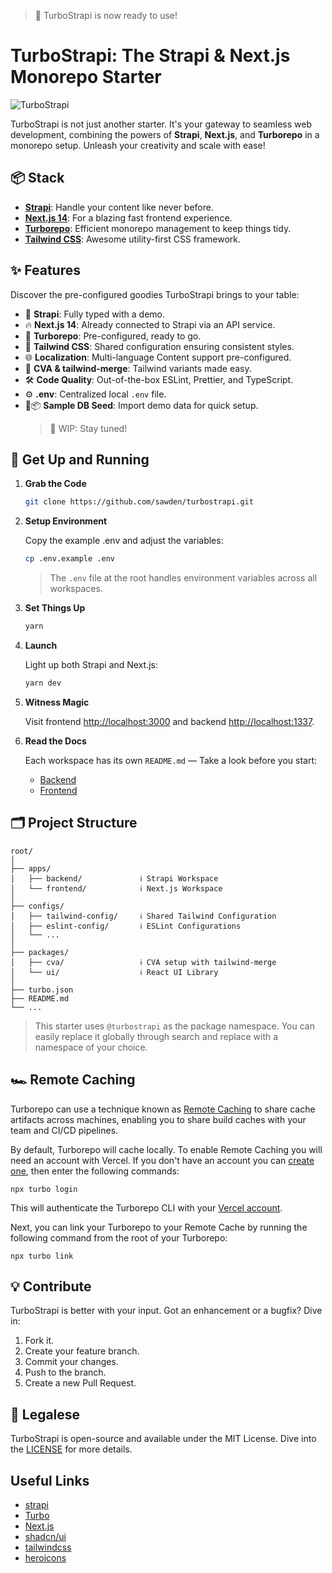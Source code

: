> :partying_face: TurboStrapi is now ready to use!

# TurboStrapi: The Strapi & Next.js Monorepo Starter

![TurboStrapi](https://github-production-user-asset-6210df.s3.amazonaws.com/36924392/277128068-6fc3f7df-0e57-45be-bf3c-90b2c0f6e646.gif)

TurboStrapi is not just another starter. It's your gateway to seamless web development, combining the powers of **Strapi**, **Next.js**, and **Turborepo** in a monorepo setup. Unleash your creativity and scale with ease!

## 📦 Stack

- **[Strapi](https://strapi.io/)**: Handle your content like never before.
- **[Next.js 14](https://nextjs.org/)**: For a blazing fast frontend experience.
- **[Turborepo](https://turbo.build/repo)**: Efficient monorepo management to keep things tidy.
- **[Tailwind CSS](https://tailwindcss.com/)**: Awesome utility-first CSS framework.

## ✨ Features

Discover the pre-configured goodies TurboStrapi brings to your table:

- 🧩 **Strapi**: Fully typed with a demo.
- 🔥 **Next.js 14**: Already connected to Strapi via an API service.
- 💼 **Turborepo**: Pre-configured, ready to go.
- 🎨 **Tailwind CSS**: Shared configuration ensuring consistent styles.
- 🌐 **Localization**: Multi-language Content support pre-configured.
- 🎡 **CVA & tailwind-merge**: Tailwind variants made easy.
- 🛠️ **Code Quality**: Out-of-the-box ESLint, Prettier, and TypeScript.
- ⚙️ **.env**: Centralized local `.env` file.
- 🚧📦 **Sample DB Seed**: Import demo data for quick setup.
  > 🚧 WIP: Stay tuned!

## 🚀 Get Up and Running

1. **Grab the Code**

   ```bash
   git clone https://github.com/sawden/turbostrapi.git
   ```

2. **Setup Environment**

   Copy the example .env and adjust the variables:

   ```bash
   cp .env.example .env
   ```

   > The `.env` file at the root handles environment variables across all workspaces.

3. **Set Things Up**

   ```bash
   yarn
   ```

4. **Launch**

   Light up both Strapi and Next.js:

   ```bash
   yarn dev
   ```

5. **Witness Magic**

   Visit frontend [http://localhost:3000](http://localhost:3000) and backend [http://localhost:1337](http://localhost:1337).

6. **Read the Docs**

   Each workspace has its own `README.md` — Take a look before you start:

   - [Backend](apps/backend/README.md)
   - [Frontend](apps/frontend/README.md)

## 🗂️ Project Structure

```
root/
│
├── apps/
│   ├── backend/             ℹ️ Strapi Workspace
│   └── frontend/            ℹ️ Next.js Workspace
│
├── configs/
│   ├── tailwind-config/     ℹ️ Shared Tailwind Configuration
│   ├── eslint-config/       ℹ️ ESLint Configurations
│   └── ...
│
├── packages/
│   ├── cva/                 ℹ️ CVA setup with tailwind-merge
│   └── ui/                  ℹ️ React UI Library
│
├── turbo.json
├── README.md
└── ...
```

> This starter uses `@turbostrapi` as the package namespace. You can easily replace it globally through search and replace with a namespace of your choice.

## 🏎️ Remote Caching

Turborepo can use a technique known as [Remote Caching](https://turbo.build/repo/docs/core-concepts/remote-caching) to share cache artifacts across machines, enabling you to share build caches with your team and CI/CD pipelines.

By default, Turborepo will cache locally. To enable Remote Caching you will need an account with Vercel. If you don't have an account you can [create one](https://vercel.com/signup), then enter the following commands:

```
npx turbo login
```

This will authenticate the Turborepo CLI with your [Vercel account](https://vercel.com/docs/concepts/personal-accounts/overview).

Next, you can link your Turborepo to your Remote Cache by running the following command from the root of your Turborepo:

```
npx turbo link
```

## 💡 Contribute

TurboStrapi is better with your input. Got an enhancement or a bugfix? Dive in:

1. Fork it.
2. Create your feature branch.
3. Commit your changes.
4. Push to the branch.
5. Create a new Pull Request.

## 📄 Legalese

TurboStrapi is open-source and available under the MIT License. Dive into the [LICENSE](./LICENSE) for more details.

## Useful Links

- [strapi](https://github.com/strapi/strapi)
- [Turbo](https://github.com/vercel/turbo)
- [Next.js](https://github.com/vercel/next.js)
- [shadcn/ui](https://github.com/shadcn-ui/ui)
- [tailwindcss](https://github.com/tailwindlabs/tailwindcss)
- [heroicons](https://github.com/tailwindlabs/heroicons)
